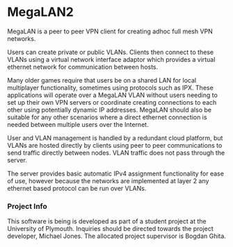 # MegaLAN2
MegaLAN is a peer to peer VPN client for creating adhoc full mesh VPN networks.

Users can create private or public VLANs. Clients then connect to these VLANs using a virtual network interface adaptor which provides a virtual ethernet network for communication between hosts.

Many older games require that users be on a shared LAN for local multiplayer functionality, sometimes using protocols such as IPX. These applications will operate over a MegaLAN VLAN without users needing to set up their own VPN servers or coordinate creating connections to each other using potentially dynamic IP addresses. MegaLAN should also be suitable for any other scenarios where a direct ethernet connection is needed between multiple users over the Internet.

User and VLAN management is handled by a redundant cloud platform, but VLANs are hosted directly by clients using peer to peer communications to send traffic directly between nodes. VLAN traffic does not pass through the server.

The server provides basic automatic IPv4 assignment functionality for ease of use, however because the networks are implemented at layer 2 any ethernet based protocol can be run over VLANs.

### Project Info
This software is being is developed as part of a student project at the University of Plymouth. Inquiries should be directed towards the project developer, Michael Jones. The allocated project supervisor is Bogdan Ghita.
